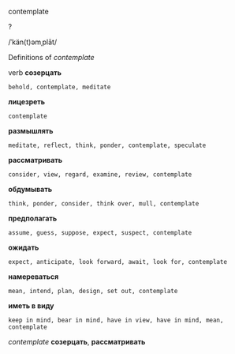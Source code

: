 contemplate

?

/ˈkän(t)əmˌplāt/

Definitions of _contemplate_

verb
**созерцать**

    behold, contemplate, meditate
**лицезреть**

    contemplate
**размышлять**

    meditate, reflect, think, ponder, contemplate, speculate
**рассматривать**

    consider, view, regard, examine, review, contemplate
**обдумывать**

    think, ponder, consider, think over, mull, contemplate
**предполагать**

    assume, guess, suppose, expect, suspect, contemplate
**ожидать**

    expect, anticipate, look forward, await, look for, contemplate
**намереваться**

    mean, intend, plan, design, set out, contemplate
**иметь в виду**

    keep in mind, bear in mind, have in view, have in mind, mean, contemplate

_contemplate_
**созерцать**, **рассматривать**